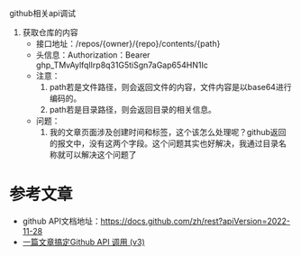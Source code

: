 github相关api调试



1. 获取仓库的内容
    * 接口地址：/repos/{owner}/{repo}/contents/{path}
    * 头信息：Authorization：Bearer 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
    * 注意：
        1. path若是文件路径，则会返回文件的内容，文件内容是以base64进行编码的。
        1. path若是目录路径，则会返回目录的相关信息。
    * 问题：
        1. 我的文章页面涉及创建时间和标签，这个该怎么处理呢？github返回的报文中，没有这两个字段。这个问题其实也好解决，我通过目录名称就可以解决这个问题了



# 参考文章

* github API文档地址：https://docs.github.com/zh/rest?apiVersion=2022-11-28
* [一篇文章搞定Github API 调用 (v3)](https://segmentfault.com/a/1190000015144126)